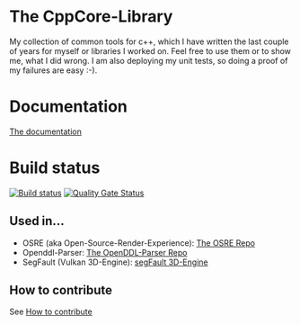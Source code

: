 # The CppCore-Library
My collection of common tools for c++, which I have written the last couple of years 
for myself or libraries I worked on.
Feel free to use them or to show me, what I did wrong. I am also deploying my unit
tests, so doing a proof of my failures are easy :-).

# Documentation
[The documentation](doc/index.md)

# Build status
[![Build status](https://github.com/kimkulling/cppcore/actions/workflows/cmake.yml/badge.svg)](https://github.com/kimkulling/cppcore/actions/workflows/cmake.yml)
[![Quality Gate Status](https://sonarcloud.io/api/project_badges/measure?project=kimkulling_cppcore&metric=alert_status)](https://sonarcloud.io/summary/new_code?id=kimkulling_cppcore)

## Used in...
* OSRE (aka Open-Source-Render-Experience): [The OSRE Repo](https://github.com/kimkulling/osre)
* Openddl-Parser: [The OpenDDL-Parser Repo](https://github.com/kimkulling/openddl-parser)
* SegFault (Vulkan 3D-Engine): [segFault 3D-Engine](https://github.com/kimkulling/Segfault)

## How to contribute
See [How to contribute](CONTRIBUTING.md)

